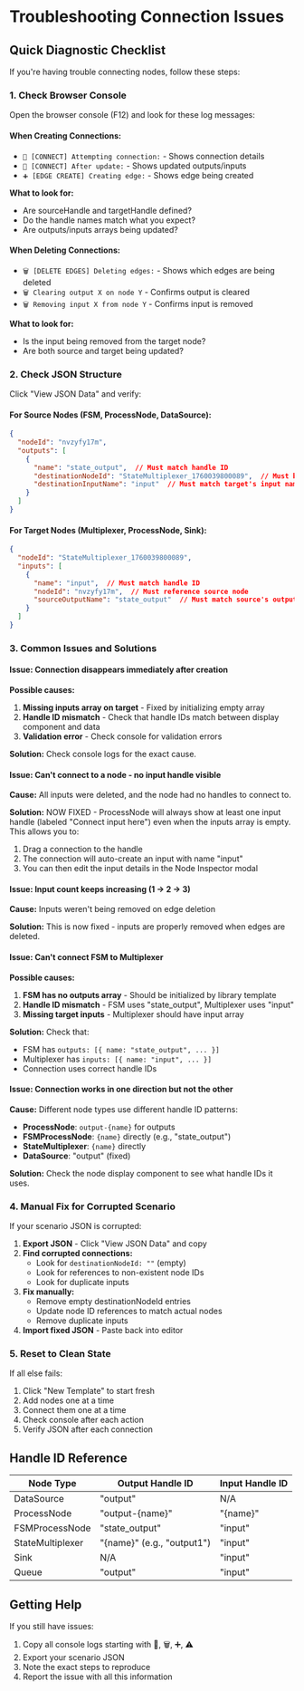# Troubleshooting Connection Issues

## Quick Diagnostic Checklist

If you're having trouble connecting nodes, follow these steps:

### 1. Check Browser Console
Open the browser console (F12) and look for these log messages:

#### When Creating Connections:
- `🔗 [CONNECT] Attempting connection:` - Shows connection details
- `🔗 [CONNECT] After update:` - Shows updated outputs/inputs
- `➕ [EDGE CREATE] Creating edge:` - Shows edge being created

**What to look for:**
- Are sourceHandle and targetHandle defined?
- Do the handle names match what you expect?
- Are outputs/inputs arrays being updated?

#### When Deleting Connections:
- `🗑️ [DELETE EDGES] Deleting edges:` - Shows which edges are being deleted
- `🗑️ Clearing output X on node Y` - Confirms output is cleared
- `🗑️ Removing input X from node Y` - Confirms input is removed

**What to look for:**
- Is the input being removed from the target node?
- Are both source and target being updated?

### 2. Check JSON Structure
Click "View JSON Data" and verify:

#### For Source Nodes (FSM, ProcessNode, DataSource):
```json
{
  "nodeId": "nvzyfy17m",
  "outputs": [
    {
      "name": "state_output",  // Must match handle ID
      "destinationNodeId": "StateMultiplexer_1760039800089",  // Must be actual node ID
      "destinationInputName": "input"  // Must match target's input name
    }
  ]
}
```

#### For Target Nodes (Multiplexer, ProcessNode, Sink):
```json
{
  "nodeId": "StateMultiplexer_1760039800089",
  "inputs": [
    {
      "name": "input",  // Must match handle ID
      "nodeId": "nvzyfy17m",  // Must reference source node
      "sourceOutputName": "state_output"  // Must match source's output name
    }
  ]
}
```

### 3. Common Issues and Solutions

#### Issue: Connection disappears immediately after creation
**Possible causes:**
1. **Missing inputs array on target** - Fixed by initializing empty array
2. **Handle ID mismatch** - Check that handle IDs match between display component and data
3. **Validation error** - Check console for validation errors

**Solution:** Check console logs for the exact cause.

#### Issue: Can't connect to a node - no input handle visible
**Cause:** All inputs were deleted, and the node had no handles to connect to.

**Solution:** NOW FIXED - ProcessNode will always show at least one input handle (labeled "Connect input here") even when the inputs array is empty. This allows you to:
1. Drag a connection to the handle
2. The connection will auto-create an input with name "input"
3. You can then edit the input details in the Node Inspector modal

#### Issue: Input count keeps increasing (1 → 2 → 3)
**Cause:** Inputs weren't being removed on edge deletion

**Solution:** This is now fixed - inputs are properly removed when edges are deleted.

#### Issue: Can't connect FSM to Multiplexer
**Possible causes:**
1. **FSM has no outputs array** - Should be initialized by library template
2. **Handle ID mismatch** - FSM uses "state_output", Multiplexer uses "input"
3. **Missing target inputs** - Multiplexer should have input array

**Solution:** Check that:
- FSM has `outputs: [{ name: "state_output", ... }]`
- Multiplexer has `inputs: [{ name: "input", ... }]`
- Connection uses correct handle IDs

#### Issue: Connection works in one direction but not the other
**Cause:** Different node types use different handle ID patterns:
- **ProcessNode**: `output-{name}` for outputs
- **FSMProcessNode**: `{name}` directly (e.g., "state_output")
- **StateMultiplexer**: `{name}` directly
- **DataSource**: "output" (fixed)

**Solution:** Check the node display component to see what handle IDs it uses.

### 4. Manual Fix for Corrupted Scenario

If your scenario JSON is corrupted:

1. **Export JSON** - Click "View JSON Data" and copy
2. **Find corrupted connections:**
   - Look for `destinationNodeId: ""` (empty)
   - Look for references to non-existent node IDs
   - Look for duplicate inputs
3. **Fix manually:**
   - Remove empty destinationNodeId entries
   - Update node ID references to match actual nodes
   - Remove duplicate inputs
4. **Import fixed JSON** - Paste back into editor

### 5. Reset to Clean State

If all else fails:
1. Click "New Template" to start fresh
2. Add nodes one at a time
3. Connect them one at a time
4. Check console after each action
5. Verify JSON after each connection

## Handle ID Reference

| Node Type | Output Handle ID | Input Handle ID |
|-----------|-----------------|-----------------|
| DataSource | "output" | N/A |
| ProcessNode | "output-{name}" | "{name}" |
| FSMProcessNode | "state_output" | "input" |
| StateMultiplexer | "{name}" (e.g., "output1") | "input" |
| Sink | N/A | "input" |
| Queue | "output" | "input" |

## Getting Help

If you still have issues:
1. Copy all console logs starting with 🔗, 🗑️, ➕, ⚠️
2. Export your scenario JSON
3. Note the exact steps to reproduce
4. Report the issue with all this information

